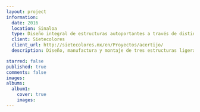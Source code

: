 ```yaml
---
layout: project
information:
  date: 2016
  location: Sinaloa
  type: Diseño integral de estructuras autoportantes a través de distintas estrategias de panelización
  client: Sietecolores
  client_url: http://sietecolores.mx/en/Proyectos/acertijo/
  description: Diseño, manufactura y montaje de tres estructuras ligeras. La primera en su totalidad de aluminio, Magic Planet, Cabina de Radio

starred: false
published: true
comments: false
images:
albums:
  album1:
    cover: true
    images:
---
```

